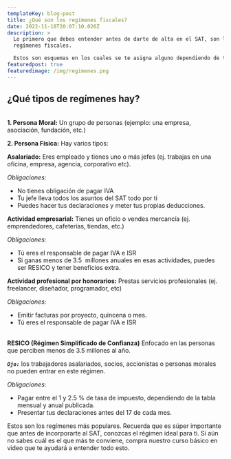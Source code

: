 ```yaml
---
templateKey: blog-post
title: ¿Qué son los regímenes fiscales?
date: 2022-11-10T20:07:10.026Z
description: >
  Lo primero que debes entender antes de darte de alta en el SAT, son los
  regímenes fiscales. 

  Estos son esquemas en los cuales se te asigna alguno dependiendo de tu actividad económica (o sea a lo que te vas a dedicar). Y cada esquema tiene diferentes obligaciones y derechos. ¡Por eso es muy importante que elijas bien! 
featuredpost: true
featuredimage: /img/regimenes.png
---
```

## ¿Qué tipos de regímenes hay? 

\
**1. Persona Moral:** Un grupo de personas (ejemplo: una empresa, asociación, fundación, etc.) 

**2. Persona Física:** Hay varios tipos: 



**Asalariado:** Eres empleado y tienes uno o más jefes (ej. trabajas en una oficina, empresa, agencia, corporativo etc).

*Obligaciones:*

* No tienes obligación de pagar IVA 
* Tu jefe lleva todos los asuntos del SAT todo por ti 
* Puedes hacer tus declaraciones y meter tus propias deducciones.



**Actividad empresarial:** Tienes un oficio o vendes mercancía (ej. emprendedores, cafeterías, tiendas, etc.)  



*Obligaciones:* 

* Tú eres el responsable de pagar IVA e ISR 
* Si ganas menos de 3.5  millones anuales en esas actividades, puedes ser RESICO y tener beneficios extra. 



**Actividad profesional por honorarios:** Prestas servicios profesionales (ej. freelancer, diseñador, programador, etc) 



*Obligaciones:* 

* Emitir facturas por proyecto, quincena o mes. 
* Tú eres el responsable de pagar IVA e ISR 

\
**RESICO (Régimen Simplificado de Confianza)** Enfocado en las personas que perciben menos de 3.5 millones al año.

***`Ojo:`*** los trabajadores asalariados, socios, accionistas o personas morales  no pueden entrar en este régimen. 



*Obligaciones:* 



* Pagar entre el 1 y 2.5 % de tasa de impuesto, dependiendo de la tabla mensual y anual publicada. 
* Presentar tus declaraciones antes del 17 de cada mes. 



Estos son los regímenes más populares. Recuerda que es súper importante que antes de incorporarte al SAT, conozcas el régimen ideal para ti. Si aún no sabes cuál es el que más te conviene, compra nuestro curso básico en video que te ayudará a entender todo esto.